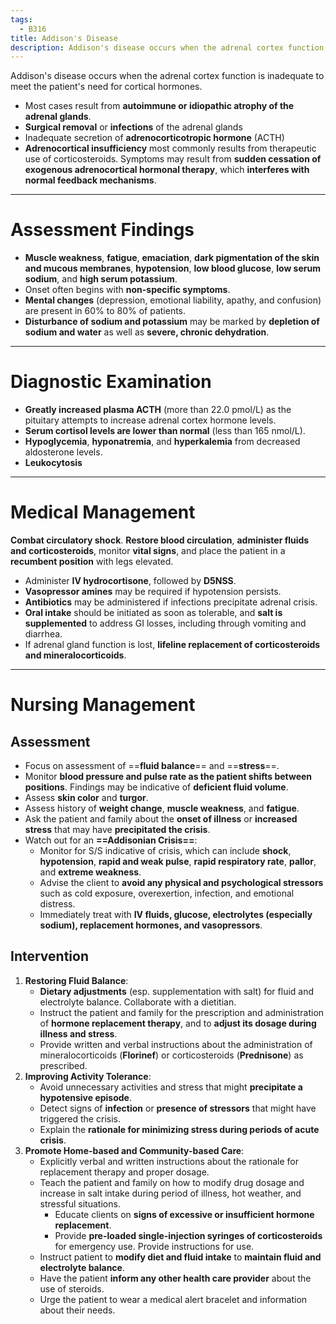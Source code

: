 ```yaml
---
tags:
  - B316
title: Addison's Disease
description: Addison's disease occurs when the adrenal cortex function is inadequate to meet the patient's need for cortical hormones.
---
```

Addison's disease occurs when the adrenal cortex function is inadequate to meet the patient's need for cortical hormones.
- Most cases result from **autoimmune or idiopathic atrophy of the adrenal glands**.
- **Surgical removal** or **infections** of the adrenal glands
- Inadequate secretion of **adrenocorticotropic hormone** (ACTH)
- **Adrenocortical insufficiency** most commonly results from therapeutic use of corticosteroids. Symptoms may result from **sudden cessation of exogenous adrenocortical hormonal therapy**, which **interferes with normal feedback mechanisms**.
___
# Assessment Findings
- **Muscle weakness**, **fatigue**, **emaciation**, **dark pigmentation of the skin and mucous membranes**, **hypotension**, **low blood glucose**, **low serum sodium**, and **high serum potassium**.
- Onset often begins with **non-specific symptoms**.
- **Mental changes** (depression, emotional liability, apathy, and confusion) are present in 60% to 80% of patients.
- **Disturbance of sodium and potassium** may be marked by **depletion of sodium and water** as well as **severe, chronic dehydration**.
___
# Diagnostic Examination
- **Greatly increased plasma ACTH** (more than 22.0 pmol/L) as the pituitary attempts to increase adrenal cortex hormone levels.
- **Serum cortisol levels are lower than normal** (less than 165 nmol/L).
- **Hypoglycemia**, **hyponatremia**, and **hyperkalemia** from decreased aldosterone levels.
- **Leukocytosis**
___
# Medical Management
**Combat circulatory shock**. **Restore blood circulation**, **administer fluids and corticosteroids**, monitor **vital signs**, and place the patient in a **recumbent position** with legs elevated.
- Administer **IV hydrocortisone**, followed by **D5NSS**.
- **Vasopressor amines** may be required if hypotension persists.
- **Antibiotics** may be administered if infections precipitate adrenal crisis.
- **Oral intake** should be initiated as soon as tolerable, and **salt is supplemented** to address GI losses, including through vomiting and diarrhea.
- If adrenal gland function is lost, **lifeline replacement of corticosteroids and mineralocorticoids**.
___
# Nursing Management
## Assessment
- Focus on assessment of ==**fluid balance**== and ==**stress**==.
- Monitor **blood pressure and pulse rate as the patient shifts between positions**. Findings may be indicative of **deficient fluid volume**.
- Assess **skin color** and **turgor**.
- Assess history of **weight change**, **muscle weakness**, and **fatigue**.
- Ask the patient and family about the **onset of illness** or **increased stress** that may have **precipitated the crisis**.
- Watch out for an **==Addisonian Crisis==**:
	- Monitor for S/S indicative of crisis, which can include **shock**, **hypotension**, **rapid and weak pulse**, **rapid respiratory rate**, **pallor**, and **extreme weakness**.
	- Advise the client to **avoid any physical and psychological stressors** such as cold exposure, overexertion, infection, and emotional distress.
	- Immediately treat with **IV fluids, glucose, electrolytes (especially sodium), replacement hormones, and vasopressors**.
## Intervention
1. **Restoring Fluid Balance**:
	- **Dietary adjustments** (esp. supplementation with salt) for fluid and electrolyte balance. Collaborate with a dietitian.
	- Instruct the patient and family for the prescription and administration of **hormone replacement therapy**, and to **adjust its dosage during illness and stress**.
	- Provide written and verbal instructions about the administration of mineralocorticoids (**Florinef**) or corticosteroids (**Prednisone**) as prescribed.
2. **Improving Activity Tolerance**:
	- Avoid unnecessary activities and stress that might **precipitate a hypotensive episode**.
	- Detect signs of **infection** or **presence of stressors** that might have triggered the crisis.
	- Explain the **rationale for minimizing stress during periods of acute crisis**.
3. **Promote Home-based and Community-based Care**:
	- Explicitly verbal and written instructions about the rationale for replacement therapy and proper dosage.
	- Teach the patient and family on how to modify drug dosage and increase in salt intake during period of illness, hot weather, and stressful situations.
		- Educate clients on **signs of excessive or insufficient hormone replacement**.
		- Provide **pre-loaded single-injection syringes of corticosteroids** for emergency use. Provide instructions for use.
	- Instruct patient to **modify diet and fluid intake** to **maintain fluid and electrolyte balance**.
	- Have the patient **inform any other health care provider** about the use of steroids.
	- Urge the patient to wear a medical alert bracelet and information about their needs.